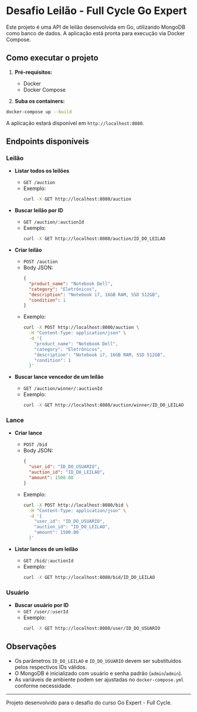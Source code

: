 # Desafio Leilão - Full Cycle Go Expert

Este projeto é uma API de leilão desenvolvida em Go, utilizando MongoDB como banco de dados. A aplicação está pronta para execução via Docker Compose.

## Como executar o projeto

1. **Pré-requisitos:**
   - Docker
   - Docker Compose

2. **Suba os containers:**

```sh
docker-compose up --build
```

A aplicação estará disponível em `http://localhost:8080`.

## Endpoints disponíveis

### Leilão

- **Listar todos os leilões**
  - `GET /auction`
  - Exemplo:
    ```sh
    curl -X GET http://localhost:8080/auction
    ```

- **Buscar leilão por ID**
  - `GET /auction/:auctionId`
  - Exemplo:
    ```sh
    curl -X GET http://localhost:8080/auction/ID_DO_LEILAO
    ```

- **Criar leilão**
  - `POST /auction`
  - Body JSON:
    ```json
    {
      "product_name": "Notebook Dell",
      "category": "Eletrônicos",
      "description": "Notebook i7, 16GB RAM, SSD 512GB",
      "condition": 1
    }
    ```
  - Exemplo:
    ```sh
    curl -X POST http://localhost:8080/auction \
      -H "Content-Type: application/json" \
      -d '{
        "product_name": "Notebook Dell",
        "category": "Eletrônicos",
        "description": "Notebook i7, 16GB RAM, SSD 512GB",
        "condition": 1
      }'
    ```

- **Buscar lance vencedor de um leilão**
  - `GET /auction/winner/:auctionId`
  - Exemplo:
    ```sh
    curl -X GET http://localhost:8080/auction/winner/ID_DO_LEILAO
    ```

### Lance

- **Criar lance**
  - `POST /bid`
  - Body JSON:
    ```json
    {
      "user_id": "ID_DO_USUARIO",
      "auction_id": "ID_DO_LEILAO",
      "amount": 1500.00
    }
    ```
  - Exemplo:
    ```sh
    curl -X POST http://localhost:8080/bid \
      -H "Content-Type: application/json" \
      -d '{
        "user_id": "ID_DO_USUARIO",
        "auction_id": "ID_DO_LEILAO",
        "amount": 1500.00
      }'
    ```

- **Listar lances de um leilão**
  - `GET /bid/:auctionId`
  - Exemplo:
    ```sh
    curl -X GET http://localhost:8080/bid/ID_DO_LEILAO
    ```

### Usuário

- **Buscar usuário por ID**
  - `GET /user/:userId`
  - Exemplo:
    ```sh
    curl -X GET http://localhost:8080/user/ID_DO_USUARIO
    ```

## Observações
- Os parâmetros `ID_DO_LEILAO` e `ID_DO_USUARIO` devem ser substituídos pelos respectivos IDs válidos.
- O MongoDB é inicializado com usuário e senha padrão (`admin`/`admin`).
- As variáveis de ambiente podem ser ajustadas no `docker-compose.yml` conforme necessidade.

---

Projeto desenvolvido para o desafio do curso Go Expert - Full Cycle.
